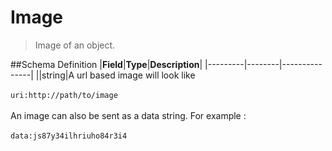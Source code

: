 # Image

> Image of an object.

##Schema Definition |**Field**|**Type**|**Description**|
|---------|--------|---------------| ||string|A url based image will look like
<br/><br/>`uri:http://path/to/image` <br/><br/> An image can also be sent as a
data string. For example : <br/><br/> `data:js87y34ilhriuho84r3i4`
